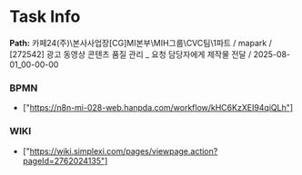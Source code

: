 # Task Info

**Path:** 카페24(주)\본사사업장\[CG]MI본부\MIH그룹\CVC팀\1파트 / mapark / [272542] 광고 동영상 콘텐츠 품질 관리 _ 요청 담당자에게 제작물 전달 / 2025-08-01_00-00-00

### BPMN
- ["https://n8n-mi-028-web.hanpda.com/workflow/kHC6KzXEI94qiQLh"]

### WIKI
- ["https://wiki.simplexi.com/pages/viewpage.action?pageId=2762024135"]

